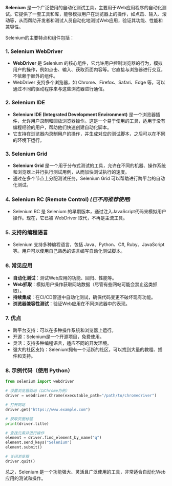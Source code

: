 **Selenium** 是一个广泛使用的自动化测试工具，主要用于Web应用程序的自动化测试。它提供了一套工具和库，能够模拟用户在浏览器上的操作，如点击、输入、滚动等，从而帮助开发者和测试人员自动化地测试Web应用，验证其功能、性能和兼容性。

Selenium的主要特点和组件包括：

### 1. **Selenium WebDriver**
   - **WebDriver** 是 Selenium 的核心组件，它允许用户控制浏览器的行为，模拟用户的操作，例如点击、输入、获取页面内容等。它直接与浏览器进行交互，不依赖于额外的组件。
   - WebDriver 支持多个浏览器，如 Chrome、Firefox、Safari、Edge 等，可以通过不同的驱动程序来与这些浏览器进行通信。

### 2. **Selenium IDE**
   - **Selenium IDE (Integrated Development Environment)** 是一个浏览器插件，允许用户录制和回放浏览器操作。这是一个易于使用的工具，适用于没有编程经验的用户，帮助他们快速创建自动化脚本。
   - 它支持在浏览器内录制用户的操作，并生成对应的测试脚本，之后可以在不同的环境下运行。

### 3. **Selenium Grid**
   - **Selenium Grid** 是一个用于分布式测试的工具，允许在不同的机器、操作系统和浏览器上并行执行测试用例，从而加快测试执行的速度。
   - 通过在多个节点上分配测试任务，Selenium Grid 可以帮助进行跨平台的自动化测试。

### 4. **Selenium RC (Remote Control)** *(已不再推荐使用)*
   - Selenium RC 是 Selenium 的早期版本，通过注入JavaScript代码来模拟用户操作。现在，它已被 WebDriver 取代，不再是主流工具。

### 5. **支持的编程语言**
   - Selenium 支持多种编程语言，包括 Java、Python、C#, Ruby、JavaScript 等。用户可以使用自己熟悉的语言编写自动化测试脚本。

### 6. **常见应用**
   - **自动化测试**：测试Web应用的功能、回归、性能等。
   - **Web抓取**：模拟用户操作获取网站数据（尽管有些网站可能会禁止这类抓取）。
   - **持续集成**：在CI/CD管道中自动化测试，确保代码变更不破坏现有功能。
   - **浏览器兼容性测试**：验证Web应用在不同浏览器中的表现。

### 7. **优点**
   - 跨平台支持：可以在多种操作系统和浏览器上运行。
   - 开源：Selenium是一个开源项目，免费使用。
   - 灵活：支持多种编程语言，适应不同的开发环境。
   - 强大的社区支持：Selenium拥有一个活跃的社区，可以找到大量的教程、插件和支持。

### 8. **示例代码（使用 Python）**

```python
from selenium import webdriver

# 设置浏览器驱动（以Chrome为例）
driver = webdriver.Chrome(executable_path="/path/to/chromedriver")

# 打开网站
driver.get("https://www.example.com")

# 获取页面标题
print(driver.title)

# 查找元素并进行操作
element = driver.find_element_by_name("q")
element.send_keys("Selenium")
element.submit()

# 关闭浏览器
driver.quit()
```

总之，Selenium 是一个功能强大、灵活且广泛使用的工具，非常适合自动化Web应用的测试和操作。
